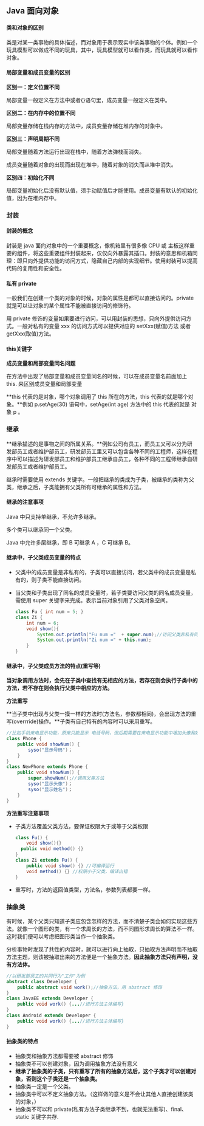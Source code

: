 ## Java 面向对象

#### 类和对象的区别

类是对某一类事物的具体描述，而对象用于表示现实中该类事物的个体。例如一个玩具模型可以做成不同的玩具，其中，玩具模型就可以看作类，而玩具就可以看作对象。



#### 局部变量和成员变量的区别

**区别一：定义位置不同**

局部变量一般定义在方法中或者{}语句里，成员变量一般定义在类中。

**区别二：在内存中的位置不同**

局部变量存储在栈内存的方法中，成员变量存储在堆内存的对象中。

**区别三：声明周期不同**

局部变量随着方法运行出现在栈中，随着方法弹栈而消失。

成员变量随着对象的出现而出现在堆中，随着对象的消失而从堆中消失。

**区别四：初始化不同**

局部变量初始化后没有默认值，须手动赋值后才能使用。成员变量有默认的初始化值，因为在堆内存中。



### 封装

#### 封装的概念

封装是 java 面向对象中的一个重要概念，像机箱里有很多像 CPU 或 主板这样重要的组件，将这些重要组件封装起来，仅仅向外暴露其插口。封装的意思和机箱同理：即只向外提供功能的访问方式，隐藏自己内部的实现细节。使用封装可以提高代码的复用性和安全性。



#### 私有 private

一般我们在创建一个类的对象的时候，对象的属性是都可以直接访问的。private 就是可以让对象的某个属性不能被直接访问的修饰符。

用 private 修饰的变量如果要进行访问，可以用封装的思想，只向外提供访问方式。一般对私有的变量 xxx 的访问方式可以提供对应的 setXxx(赋值)方法 或者 getXxx(取值)方法。



#### this关键字 

**成员变量和局部变量同名问题**

在方法中出现了局部变量和成员变量同名的时候，可以在成员变量名前面加上 this. 来区别成员变量和局部变量

**this 代表的是对象，哪个对象调用了 this 所在的方法，this 代表的就是哪个对象。**例如 p.setAge(30) 语句中，setAge(int age) 方法中的 this 代表的就是 对象 p 。



### 继承

**继承描述的是事物之间的所属关系。**例如公司有员工，而员工又可以分为研发部员工或者维护部员工，研发部员工里又可以包含各种不同的工程师，这样在程序中可以描述为研发部员工和维护部员工继承自员工，各种不同的工程师继承自研发部员工或者维护部员工。

继承时需要使用 extends 关键字。一般把继承的类成为子类，被继承的类称为父类，继承之后，子类能拥有父类所有可继承的属性和方法。



#### 继承的注意事项

Java 中只支持单继承，不允许多继承。

多个类可以继承同一个父类。

Java 中允许多层继承，即 B 可继承 A ，C 可继承 B。



#### 继承中，子父类成员变量的特点

* 父类中的成员变量是非私有的，子类可以直接访问，若父类中的成员变量是私有的，则子类不能直接访问。

* 当父类和子类出现了同名的成员变量时，若子类要访问父类的同名成员变量，需使用 super 关键字来完成。表示当前对象引用了父类对象空间。

  ```java
  class Fu { int num = 5; }
  class Zi { 
      int num = 6;
      void show(){
          System.out.println("Fu num ="  + super.num);//访问父类非私有同名成员变量
          System.out.println("Zi num =" + this.num);
      }
  }
  ```



#### 继承中，子父类成员方法的特点(重写等)

**当对象调用方法时，会先在子类中查找有无相应的方法，若存在则会执行子类中的方法，若不存在则会执行父类中相应的方法。**

**方法重写**

**当子类中出现与父类一摸一样的方法时(方法名，参数都相同)，会出现方法的重写(overrride)操作。**子类有自己特有的内容时可以采用重写。

```java
//比如手机来电显示功能，原来只能显示 电话号码，但后期需要在来电显示功能中增加头像和姓名，这时可以重新定义一个描述手机的类并继承原有的类，并重写来电显示功能方法。
class Phone {
    public void showNum() {
        syso("显示号码")；
    }
}
class NewPhone extends Phone {
    public void showNum() {
        super.showNum();//调用父类方法
        syso("显示头像")；
        syso("显示姓名")；
    }
}
```

**方法重写注意事项**

* 子类方法覆盖父类方法，要保证权限大于或等于父类权限

  ```java
  class Fu() { 
      void show(){}
  	public void method() {}
  }
  class Zi extends Fu() {
      public void show() {} //可编译运行
      void method() {} //权限小于父类，编译出错
  }
  ```

* 重写时，方法的返回值类型，方法名，参数列表都要一样。



### 抽象类

有时候，某个父类只知道子类应包含怎样的方法，而不清楚子类会如何实现这些方法。就像一个图形的类，有一个求周长的方法，而不同图形求周长的算法不一样。这时我们便可以考虑把图形类当作一个抽象类。

分析事物时发现了共性的内容时，就可以进行向上抽取，只抽取方法声明而不抽取方法主题，则该被抽取出来的方法便是一个抽象方法。**因此抽象方法只有声明，没有方法体。**

```java
//以研发部员工的共同行为"工作"为例
abstract class Developer {
    public abstract void work();//抽象方法，用 abstract 修饰
}
class JavaEE extends Developer {
    public void work() {...//进行方法主体编写}
}
class Android extends Developer {
	public void work() {...//进行方法主体编写}       
}
```



#### 抽象类的特点

* 抽象类和抽象方法都需要被 abstract 修饰
* 抽象类不可以创建对象，因为调用抽象方法没有意义
* **继承了抽象类的子类，只有重写了所有的抽象方法后，这个子类才可以创建对象，否则这个子类还是一个抽象类。**
* 抽象类一定是一个父类。
* 抽象类中可以不定义抽象方法。（这样做的意义是不会让其他人直接创建该类的对象，）
* 抽象类不可以和 private(私有方法子类继承不到，也就无法重写)、final、static 关键字共存.


